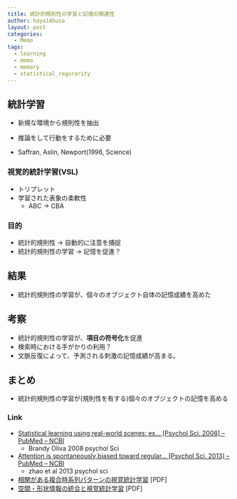 ```yaml
---
title: 統計的規則性の学習と記憶の関連性
author: haya14busa
layout: post
categories:
  - Memo
tags:
  - learning
  - memo
  - memory
  - statistical_regurarity
---
```

## 統計学習

*   新規な環境から規則性を抽出
*   推論をして行動をするために必要

*   Saffran, Aslin, Newport(1996, Science)

### 視覚的統計学習(VSL)

*   トリプレット
*   学習された表象の柔軟性 
    *   ABC -> CBA

### 目的

*   統計的規則性 -> 自動的に注意を捕捉
*   統計的規則性の学習 -> 記憶を促進？

## 結果

*   統計的規則性の学習が、個々のオブジェクト自体の記憶成績を高めた

## 考察

*   統計的規則性の学習が、**項目の符号化**を促進
*   検索時における手がかりの利用？
*   文脈反復によって、予測される刺激の記憶成績が高まる。

## まとめ

*   統計的規則性の学習が(規則性を有する)個々のオブジェクトの記憶を高める

### Link

*   [Statistical learning using real-world scenes: ex&#8230; [Psychol Sci. 2008] &#8211; PubMed &#8211; NCBI][1] 
    *   Brandy Oliva 2008 psychol Sci
*   [Attention is spontaneously biased toward regular&#8230; [Psychol Sci. 2013] &#8211; PubMed &#8211; NCBI][2] 
    *   zhao et al 2013 psychol sci
*   [相関がある複合時系列パターンの視覚統計学習][3] [PDF]
*   [空間・形状情報の統合と視覚統計学習][4] [PDF]

 [1]: http://www.ncbi.nlm.nih.gov/pubmed/?term=Brandy+Oliva+2008+psychol+Sci
 [2]: http://www.ncbi.nlm.nih.gov/pubmed/?term=zhao+et+al+2013+psychol+sci
 [3]: http://cortex.csse.muroran-it.ac.jp/papers/abe_bs_resume.pdf
 [4]: http://cortex.csse.muroran-it.ac.jp/papers/nc2011-131.pdf
